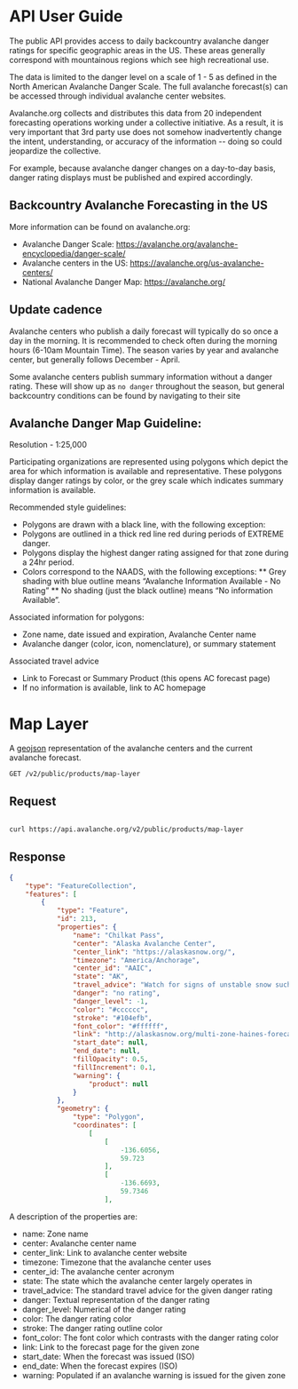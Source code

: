 # API User Guide

The public API provides access to daily backcountry avalanche danger ratings for specific geographic areas in the US. These areas generally correspond with mountainous regions which see high recreational use. 

The data is limited to the danger level on a scale of 1 - 5 as defined in the North American Avalanche Danger Scale. The full avalanche forecast(s) can be accessed through individual avalanche center websites.

Avalanche.org collects and distributes this data from 20 independent forecasting operations working under a collective initiative. As a result, it is very important that 3rd party use does not somehow inadvertently change the intent, understanding, or accuracy of the information -- doing so could jeopardize the collective. 

For example, because avalanche danger changes on a day-to-day basis, danger rating displays must be published and expired accordingly. 

## Backcountry Avalanche Forecasting in the US
More information can be found on avalanche.org:

* Avalanche Danger Scale: https://avalanche.org/avalanche-encyclopedia/danger-scale/
* Avalanche centers in the US: https://avalanche.org/us-avalanche-centers/
* National Avalanche Danger Map: https://avalanche.org/

## Update cadence
Avalanche centers who publish a daily forecast will typically do so once a day in the morning. It is recommended to check often during the morning hours (6-10am Mountain Time). The season varies by year and avalanche center, but generally follows December - April.

Some avalanche centers publish summary information without a danger rating. These will show up as `no danger` throughout the season, but general backcountry conditions can be found by navigating to their site

## Avalanche Danger Map Guideline: 

Resolution - 1:25,000

Participating organizations are represented using polygons which depict the area for which information is available and representative. These polygons display danger ratings by color, or the grey scale which indicates summary information is available.

Recommended style guidelines: 
* Polygons are drawn with a black line, with the following exception: 
* Polygons are outlined in a thick red line red during periods of EXTREME danger. 
* Polygons display the highest danger rating assigned for that zone during a 24hr period.
* Colors correspond to the NAADS, with the following exceptions: 
** Grey shading with blue outline means  “Avalanche Information Available - No Rating” 
** No shading (just the black outline) means “No information Available”.

Associated information for polygons:  
* Zone name, date issued and expiration, Avalanche Center name
* Avalanche danger (color, icon, nomenclature), or summary statement

Associated travel advice
* Link to Forecast or Summary Product (this opens AC forecast page)
* If no information is available, link to AC homepage


# Map Layer

A <a href='https://geojson.org/'>geojson</a> representation of the avalanche centers and the current avalanche forecast.

`GET /v2/public/products/map-layer`

## Request
```bash

curl https://api.avalanche.org/v2/public/products/map-layer
```

## Response
```json
{
    "type": "FeatureCollection",
    "features": [
        {
            "type": "Feature",
            "id": 213,
            "properties": {
                "name": "Chilkat Pass",
                "center": "Alaska Avalanche Center",
                "center_link": "https://alaskasnow.org/",
                "timezone": "America/Anchorage",
                "center_id": "AAIC",
                "state": "AK",
                "travel_advice": "Watch for signs of unstable snow such as recent avalanches, cracking in the snow, and audible collapsing. Avoid traveling on or under similar slopes.",
                "danger": "no rating",
                "danger_level": -1,
                "color": "#cccccc",
                "stroke": "#104efb",
                "font_color": "#ffffff",
                "link": "http://alaskasnow.org/multi-zone-haines-forecasts/chilkat-pass-forecast/",
                "start_date": null,
                "end_date": null,
                "fillOpacity": 0.5,
                "fillIncrement": 0.1,
                "warning": {
                    "product": null
                }
            },
            "geometry": {
                "type": "Polygon",
                "coordinates": [
                    [
                        [
                            -136.6056,
                            59.723
                        ],
                        [
                            -136.6693,
                            59.7346
                        ],
```

A description of the properties are:

* name: Zone name
* center: Avalanche center name
* center_link: Link to avalanche center website
* timezone: Timezone that the avalanche center uses
* center_id: The avalanche center acronym 
* state: The state which the avalanche center largely operates in
* travel_advice: The standard travel advice for the given danger rating
* danger: Textual representation of the danger rating
* danger_level: Numerical of the danger rating
* color: The danger rating color
* stroke: The danger rating outline color
* font_color: The font color which contrasts with the danger rating color
* link: Link to the forecast page for the given zone
* start_date: When the forecast was issued (ISO)
* end_date: When the forecast expires (ISO)
* warning: Populated if an avalanche warning is issued for the given zone


